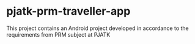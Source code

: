 # pjatk-prm-traveller-app
This project contains an Android project developed in accordance to the requirements from PRM subject at PJATK
